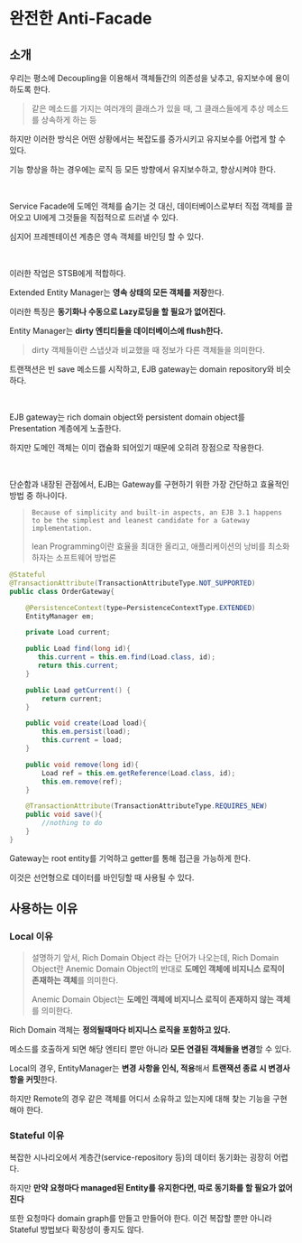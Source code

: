 # 완전한 Anti-Facade

## 소개

우리는 평소에 Decoupling을 이용해서 객체들간의 의존성을 낮추고, 유지보수에 용이하도록 한다.

> 같은 메소드를 가지는 여러개의 클래스가 있을 때, 그 클래스들에게 추상 메소드를 상속하게 하는 등

하지만 이러한 방식은 어떤  상황에서는 복잡도를 증가시키고 유지보수를 어렵게 할 수 있다.

기능 향상을 하는 경우에는 로직 등 모든 방향에서 유지보수하고, 향상시켜야 한다.

<br>

Service Facade에 도메인 객체를 숨기는 것 대신, 데이터베이스로부터 직접 객체를 끌어오고 UI에게 그것들을 직접적으로 드러낼 수 있다.

심지어 프레젠테이션 계층은 영속 객체를 바인딩 할 수 있다.

<br>

이러한 작업은 STSB에게 적합하다.

Extended Entity Manager는 **영속 상태의 모든 객체를 저장**한다.

이러한 특징은 **동기화나 수동으로 Lazy로딩을 할 필요가 없어진다.**

Entity Manager는 **dirty 엔티티들을 데이터베이스에 flush한다.**

> dirty 객체들이란 스냅샷과 비교했을 때 정보가 다른 객체들을 의미한다.

트랜잭션은 빈 save 메소드를 시작하고, EJB gateway는 domain repository와 비슷하다.

<br>

EJB gateway는 rich domain object와 persistent domain object를 Presentation 계층에게 노출한다.

하지만 도메인 객체는 이미 캡슐화 되어있기 때문에 오히려 장점으로 작용한다.

<br>

단순함과 내장된 관점에서, EJB는 Gateway를 구현하기 위한 가장 간단하고 효율적인 방법 중 하나이다.

> `Because of simplicity and built-in aspects, an EJB 3.1 happens to be the simplest and leanest candidate for a Gateway implementation.`
>
> lean Programming이란 효율을 최대한 올리고, 애플리케이션의 낭비를 최소화 하자는 소프트웨어 방법론



``` java
@Stateful
@TransactionAttribute(TransactionAttributeType.NOT_SUPPORTED)
public class OrderGateway{

    @PersistenceContext(type=PersistenceContextType.EXTENDED)
    EntityManager em;

    private Load current;

    public Load find(long id){
       this.current = this.em.find(Load.class, id);
       return this.current;
    }

    public Load getCurrent() {
        return current;
    }

    public void create(Load load){
        this.em.persist(load);
        this.current = load;
    }

    public void remove(long id){
        Load ref = this.em.getReference(Load.class, id);
        this.em.remove(ref);
    }

    @TransactionAttribute(TransactionAttributeType.REQUIRES_NEW)
    public void save(){
        //nothing to do
    }
}
```

Gateway는 root entity를 기억하고 getter를 통해 접근을 가능하게 한다.

이것은 선언형으로 데이터를 바인딩할 때 사용될 수 있다.

## 사용하는 이유

### Local 이유

> 설명하기 앞서, Rich Domain Object 라는 단어가 나오는데, Rich Domain Object란 Anemic Domain Object의 반대로 **도메인 객체에 비지니스 로직이 존재하는 객체**를 의미한다.
>
> Anemic Domain Object는 **도메인 객체에 비지니스 로직이 존재하지 않는 객체**를 의미한다.

Rich Domain 객체는 **정의될때마다 비지니스 로직을 포함하고 있다.**

메소드를 호출하게 되면 해당 엔티티 뿐만 아니라 **모든 연결된 객체들을 변경**할 수 있다.

Local의 경우, EntityManager는 **변경 사항을 인식, 적용**해서 **트랜잭션 종료 시 변경사항을 커밋**한다.

하지만 Remote의 경우 같은 객체를 어디서 소유하고 있는지에 대해 찾는 기능을 구현해야 한다.

### Stateful 이유

복잡한 시나리오에서 계층간(service-repository 등)의 데이터 동기화는 굉장히 어렵다.

하지만 **만약 요청마다 managed된 Entity를 유지한다면, 따로 동기화를 할 필요가 없어진다**

또한 요청마다 domain graph를 만들고 만들어야 한다. 이건 복잡할 뿐만 아니라 Stateful 방법보다 확장성이 좋지도 않다.


